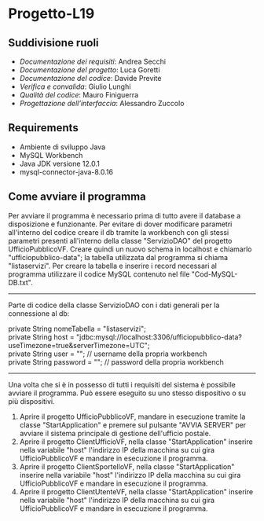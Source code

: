# Progetto-L19

## Suddivisione ruoli
* _Documentazione dei requisiti_: Andrea Secchi <br>
* _Documentazione del progetto_: Luca Goretti <br>
* _Documentazione del codice_: Davide Previte <br>
* _Verifica e convalida_: Giulio Lunghi <br>
* _Qualità del codice_: Mauro Finiguerra <br>
* _Progettazione dell’interfaccia_: Alessandro Zuccolo <br>

## Requirements
 * Ambiente di sviluppo Java
 * MySQL Workbench
 * Java JDK versione 12.0.1
 * mysql-connector-java-8.0.16

## Come avviare il programma
 Per avviare il programma è necessario prima di tutto avere il database a disposizione e funzionante.
 Per evitare di dover modificare parametri all'interno del codice creare il db tramite la workbench con gli stessi parametri
 presenti all'interno della classe "ServizioDAO" del progetto UfficioPubblicoVF. Creare quindi un nuovo schema in localhost
 e chiamarlo "ufficiopubblico-data"; la tabella utilizzata dal programma si chiama "listaservizi".
 Per creare la tabella e inserire i record necessari al programma utilizzare il codice MySQL contenuto nel file "Cod-MySQL-DB.txt".
 
 ***************************************************************************************************************************************
 Parte di codice della classe ServizioDAO con i dati generali per la connessione al db:
 
 private String nomeTabella = "listaservizi"; <br>
 private String host = "jdbc:mysql://localhost:3306/ufficiopubblico-data?useTimezone=true&serverTimezone=UTC"; <br>
 private String user = ""; // username della propria workbench <br>
 private String password = ""; // password della propria workbench <br>
 ***************************************************************************************************************************************
 
 Una volta che si è in possesso di tutti i requisiti del sistema è possibile avviare il programma.
 Può essere eseguito su uno stesso dispositivo o su più dispositivi.
 1) Aprire il progetto UfficioPubblicoVF, mandare in esecuzione tramite la classe "StartApplication" e premere sul pulsante
    "AVVIA SERVER" per avviare il sistema principale di gestione dell'ufficio postale.
 2) Aprire il progetto ClientUfficioVF, nella classe "StartApplication" inserire nella variabile "host" l'indirizzo IP della
    macchina su cui gira UfficioPubblicoVF e mandare in esecuzione il programma.
 3) Aprire il progetto ClientSportelloVF, nella classe "StartApplication" inserire nella variabile "host" l'indirizzo IP della
    macchina su cui gira UfficioPubblicoVF e mandare in esecuzione il programma.
 4) Aprire il progetto ClientUtenteVF, nella classe "StartApplication" inserire nella variabile "host" l'indirizzo IP della
    macchina su cui gira UfficioPubblicoVF e mandare in esecuzione il programma.
